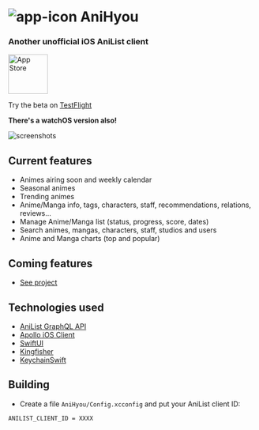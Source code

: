 # ![app-icon](https://github.com/axiel7/AniHyou/blob/main/AniHyou/Assets.xcassets/AppIcon.appiconset/AniHyou%20logo%2040.png) AniHyou

### Another unofficial iOS AniList client

[<img alt="App Store" height="80" src="https://github.com/axiel7/AniHyou/blob/main/AppStore-badge.png?raw=true"/>](https://apps.apple.com/us/app/anihyou/id1635777325)

Try the beta on [TestFlight](https://testflight.apple.com/join/Om3OIlKd)

**There's a watchOS version also!**

![screenshots](https://axiel7.github.io/assets/anihyou.58717379ec9cfda91ca1c970f44d2ce6.png)

## Current features
- Animes airing soon and weekly calendar
- Seasonal animes
- Trending animes
- Anime/Manga info, tags, characters, staff, recommendations, relations, reviews...
- Manage Anime/Manga list (status, progress, score, dates)
- Search animes, mangas, characters, staff, studios and users
- Anime and Manga charts (top and popular)

## Coming features
- [See project](https://github.com/users/axiel7/projects/2/views/1)

## Technologies used
- [AniList GraphQL API](https://github.com/AniList/ApiV2-GraphQL-Docs)
- [Apollo iOS Client](https://github.com/apollographql/apollo-ios)
- [SwiftUI](https://developer.apple.com/xcode/swiftui)
- [Kingfisher](https://github.com/onevcat/Kingfisher)
- [KeychainSwift](https://github.com/evgenyneu/keychain-swift)

## Building
- Create a file `AniHyou/Config.xcconfig` and put your AniList client ID:
```
ANILIST_CLIENT_ID = XXXX

